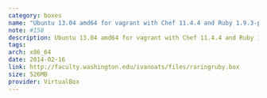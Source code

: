 ```yaml
---
category: boxes
name: "Ubuntu 13.04 amd64 for vagrant with Chef 11.4.4 and Ruby 1.9.3-p392"
note: #158
description: Ubuntu 13.04 amd64 for vagrant with Chef 11.4.4 and Ruby 1.9.3-p392
tags:
arch: x86_64
date: 2014-02-16
link: http://faculty.washington.edu/ivanoats/files/raringruby.box
size: 526MB
provider: VirtualBox
---
```

